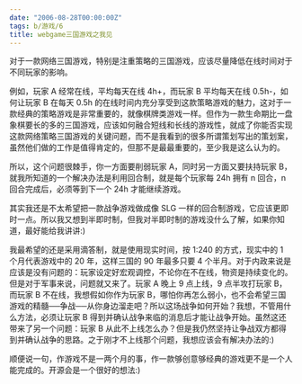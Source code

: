 ```yaml
---
date: "2006-08-28T00:00:00Z"
tags: b/游戏/6
title: webgame三国游戏之我见
---
```


对于一款网络三国游戏，特别是注重策略的三国游戏，应该尽量降低在线时间对于不同玩家的影响。

例如，玩家 A 经常在线，平均每天在线 4h+，而玩家 B 平均每天在线 0.5h-，如何让玩家 B 在每天 0.5h 的在线时间内充分享受到这款策略游戏的魅力，这对于一款经典的策略游戏是非常重要的，就像棋牌类游戏一样。但作为一款生命期比一盘象棋要长的多的三国游戏，应该如何融合短线和长线的游戏性，就成了你能否实现这款网络策略三国游戏的关键问题，而不是我看到的很多所谓策划写出的策划案，虽然他们做的工作是值得肯定的，但那不是最最重要的，至少我是这么认为的。

所以，这个问题很棘手，你一方面要削弱玩家 A，同时另一方面又要扶持玩家 B，就我所知道的一个解决办法是利用回合制，就是每个玩家每 24h 拥有 n 回合，n 回合完成后，必须等到下一个 24h 才能继续游戏。

其实我还是不太希望把一款战争游戏做成像 SLG 一样的回合制游戏，它应该更即时一点。所以我又想到半即时制，但我对半即时制的游戏没什么了解，如果你知道，最好能给我讲讲:)

我最希望的还是采用滴答制，就是使用现实时间，按 1:240 的方式，现实中的 1 个月代表游戏中的 20 年，这样三国的 90 年最多只要 4 个半月。对于内政来说是应该是没有问题的：玩家设定好宏观调控，不论你在不在线，物资是持续变化的。但是对于军事来说，问题就又来了。玩家 A 晚上 9 点上线，9 点半攻打玩家 B，而玩家 B 不在线，我想假如你作为玩家 B，哪怕你再怎么弱小，也不会希望三国游戏的精髓──争战──从你身边溜走吧？所以这场战争如何开始？我想，不管用什么方法，必须让玩家 B 得到并确认战争来临的消息后才能让战争开始。虽然这还带来了另一个问题：玩家 B 从此不上线怎么办？但是我仍然坚持让争战双方都得到并确认战争的思路。之于刚才不上线那个问题，我想应该会有解决办法的:)

顺便说一句，作游戏不是一两个月的事，作一款够创意够经典的游戏更不是一个人能完成的。开源会是一个很好的想法:)
